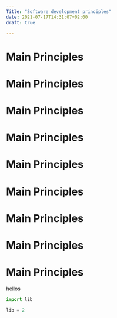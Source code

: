 ```yaml
---
Title: "Software development principles"
date: 2021-07-17T14:31:07+02:00
draft: true

---
```


# Main Principles


# Main Principles


# Main Principles


# Main Principles


# Main Principles


# Main Principles


# Main Principles


# Main Principles


# Main Principles

hellos
```python
import lib

lib = 2
```